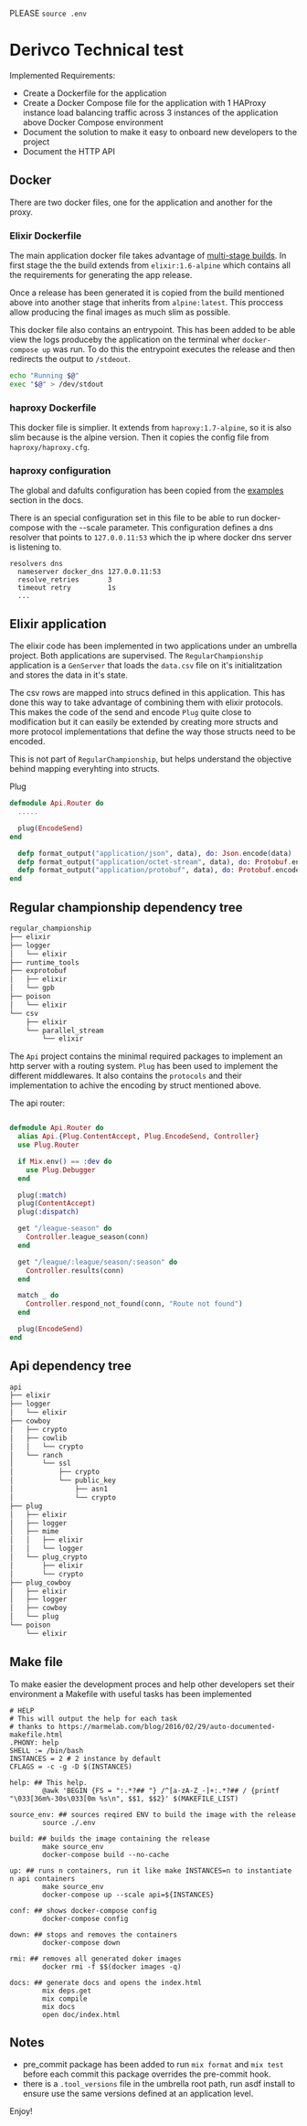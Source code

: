 PLEASE `source .env`
# Derivco Technical test

Implemented Requirements:
* Create a Dockerfile for the application
* Create a Docker Compose file for the application with 1 HAProxy instance load balancing
traffic across 3 instances of the application above Docker Compose environment
* Document the solution to make it easy to onboard new developers to the project
* Document the HTTP API

## Docker

There are two docker files, one for the application and another for the proxy.

### Elixir Dockerfile

The main application docker file takes advantage of [multi-stage builds](https://docs.docker.com/develop/develop-images/multistage-build/ "Use milti-stage build"). In first stage the the build extends from `elixir:1.6-alpine` which contains all the requirements for generating the app release.

Once a release has been generated it is copied from the build mentioned above into another stage that inherits from `alpine:latest`. This proccess allow producing the final images as much slim as possible.

This docker file also contains an entrypoint. This has been added to be able view the logs produceby the application on the terminal wher `docker-compose up` was run. To do this the entrypoint executes the release and then redirects the output to ```/stdeout```.

```bash
echo "Running $@" 
exec "$@" > /dev/stdout
```

### haproxy Dockerfile

This docker file is simplier. It extends from `haproxy:1.7-alpine`, so it is also slim because is the alpine version. Then it copies the config file from `haproxy/haproxy.cfg`.

### haproxy configuration

The global and dafults configuration has been copied from the [examples](https://cbonte.github.io/haproxy-dconv/1.7/configuration.html#2.5) section in the docs. 

There is an special configuration set in this file to be able to run docker-compose with the --scale parameter. This configuration defines a dns resolver that points to `127.0.0.11:53` which the ip where docker dns server is listening to.

```config
resolvers dns
  nameserver docker_dns 127.0.0.11:53
  resolve_retries       3
  timeout retry         1s
  ...
```

## Elixir application

The elixir code has been implemented in two applications under an umbrella project. Both applications are supervised. The `RegularChampionship` application is a `GenServer` that loads the `data.csv` file on it's initialitzation and stores the data in it's state.

The csv rows are mapped into strucs defined in this application. This has done this way to take advantage of combining them with elixir protocols. This makes the code of the send and encode `Plug` quite close to modification but it can easily be extended by creating more structs and more protocol implementations that define the way those structs need to be encoded.

This is not part of `RegularChampionship`, but helps understand the objective behind mapping everyhting into structs.

Plug
```elixir
defmodule Api.Router do
  .....

  plug(EncodeSend)
end
```

```elixir
  defp format_output("application/json", data), do: Json.encode(data)
  defp format_output("application/octet-stream", data), do: Protobuf.encode(data)
  defp format_output("application/protobuf", data), do: Protobuf.encode(data)
end
```

## Regular championship dependency tree

```bash
regular_championship
├── elixir
├── logger
│   └── elixir
├── runtime_tools
├── exprotobuf
│   ├── elixir
│   └── gpb
├── poison
│   └── elixir
└── csv
    ├── elixir
    └── parallel_stream
        └── elixir
```

The `Api` project contains the minimal required packages to implement an http server with a routing system. `Plug` has been used to implement the different middlewares. It also contains the ```protocols``` and their implementation to achive the encoding by struct mentioned above.

The api router:

```elixir

defmodule Api.Router do
  alias Api.{Plug.ContentAccept, Plug.EncodeSend, Controller}
  use Plug.Router

  if Mix.env() == :dev do
    use Plug.Debugger
  end

  plug(:match)
  plug(ContentAccept)
  plug(:dispatch)

  get "/league-season" do
    Controller.league_season(conn)
  end

  get "/league/:league/season/:season" do
    Controller.results(conn)
  end

  match _ do
    Controller.respond_not_found(conn, "Route not found")
  end

  plug(EncodeSend)
end
```

## Api dependency tree
```bash
api
├── elixir
├── logger
│   └── elixir
├── cowboy
│   ├── crypto
│   ├── cowlib
│   │   └── crypto
│   └── ranch
│       └── ssl
│           ├── crypto
│           └── public_key
│               ├── asn1
│               └── crypto
├── plug
│   ├── elixir
│   ├── logger
│   ├── mime
│   │   ├── elixir
│   │   └── logger
│   └── plug_crypto
│       ├── elixir
│       └── crypto
├── plug_cowboy
│   ├── elixir
│   ├── logger
│   ├── cowboy
│   └── plug
└── poison
    └── elixir
```

## Make file

To make easier the development proces and help other developers set their environment
a Makefile with useful tasks has been implemented

```
# HELP
# This will output the help for each task
# thanks to https://marmelab.com/blog/2016/02/29/auto-documented-makefile.html
.PHONY: help
SHELL := /bin/bash
INSTANCES = 2 # 2 instance by default
CFLAGS = -c -g -D $(INSTANCES)

help: ## This help.
	 	@awk 'BEGIN {FS = ":.*?## "} /^[a-zA-Z_-]+:.*?## / {printf "\033[36m%-30s\033[0m %s\n", $$1, $$2}' $(MAKEFILE_LIST)

source_env: ## sources reqired ENV to build the image with the release 
		source ./.env

build: ## builds the image containing the release
		make source_env
		docker-compose build --no-cache

up: ## runs n containers, run it like make INSTANCES=n to instantiate n api containers 
		make source_env
		docker-compose up --scale api=${INSTANCES}

conf: ## shows docker-compose config 
		docker-compose config

down: ## stops and removes the containers 
		docker-compose down

rmi: ## removes all generated doker images
		docker rmi -f $$(docker images -q)

docs: ## generate docs and opens the index.html
		mix deps.get
		mix compile
		mix docs
		open doc/index.html
```

## Notes

* pre_commit package has been added to run ```mix format``` and ```mix test``` before each commit this package overrides the pre-commit hook.
* there is a `.tool_versions` file in the umbrella root path, run asdf install to ensure use the same versions defined at an application level.

Enjoy!
